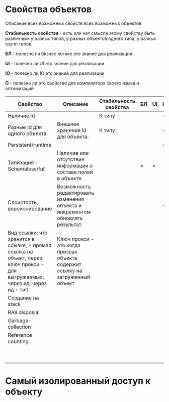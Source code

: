 # Свойства объектов

Описание всех возможных свойств всех возможных объектов

**Стабильность свойства** - есть или нет смысла этому свойству быть различным у разных типов, у разных объектов одного типа, у разных групп типов

**БЛ** - полезно ли бизнес логике это знание для реализации

**UI** - полезно ли UI это знание для реализации

**IO** - полезно ли IO это знание для реализации

**O** - полезно ли это свойство для компилятора своего языка и оптимизаций

| Свойство                                                     | Описание                                                     | Стабильность свойства | БЛ    | UI    | IO    | O     |      |
| ------------------------------------------------------------ | ------------------------------------------------------------ | --------------------- | ----- | ----- | ----- | ----- | ---- |
| Наличие Id                                                   |                                                              | К типу                |       |       | **+** | **+** |      |
| Разные Id для одного объекта.                                | Внешнее хранение Id для объекта.                             | К типу                |       |       | **+** | **+** |      |
| Persistent/runtime                                           |                                                              |                       |       |       | **+** | **+** |      |
| Типизация - Schemaless/full                                  | Наличие или отсутствие информации о составе полей в объекте. |                       | **+** | **+** |       | **+** |      |
| Слоистость, версионирование                                  | Возможность редактировать изменения объекта и инкрементом обновлять результат. |                       |       |       | **+** | **+** |      |
| Вид ссылки: что хранится в ссылке, - прямая ссылка на объект, через ключ прокси - для выгружаемых, через ид, через ид + тип | Ключ прокси - это когда призрак объекта содержит ссылку на загруженный объект |                       |       |       |       | **+** |      |
| Создание на stack                                            |                                                              |                       |       |       |       | **+** |      |
| RAII disposial                                               |                                                              |                       |       |       |       | **+** |      |
| Garbage-collection                                           |                                                              |                       |       |       |       |       |      |
| Reference counting                                           |                                                              |                       |       |       |       |       |      |
|                                                              |                                                              |                       |       |       |       |       |      |
|                                                              |                                                              |                       |       |       |       |       |      |
|                                                              |                                                              |                       |       |       |       |       |      |
|                                                              |                                                              |                       |       |       |       |       |      |
|                                                              |                                                              |                       |       |       |       |       |      |
|                                                              |                                                              |                       |       |       |       |       |      |
|                                                              |                                                              |                       |       |       |       |       |      |
|                                                              |                                                              |                       |       |       |       |       |      |
|                                                              |                                                              |                       |       |       |       |       |      |



# Самый изолированный доступ к объекту

